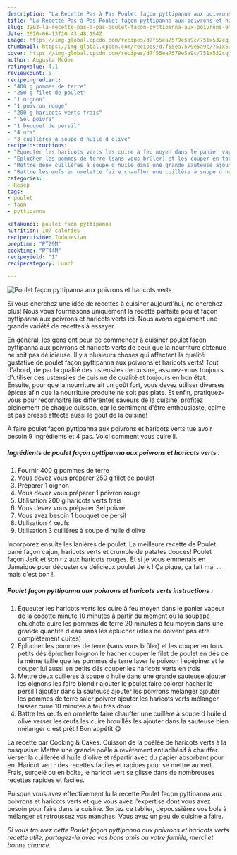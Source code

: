 ```yaml
---
description: "La Recette Pas à Pas Poulet façon pyttipanna aux poivrons et haricots verts"
title: "La Recette Pas à Pas Poulet façon pyttipanna aux poivrons et haricots verts"
slug: 3203-la-recette-pas-a-pas-poulet-facon-pyttipanna-aux-poivrons-et-haricots-verts
date: 2020-06-13T20:43:48.194Z
image: https://img-global.cpcdn.com/recipes/d7f55ea7579e5a9c/751x532cq70/poulet-facon-pyttipanna-aux-poivrons-et-haricots-verts-photo-principale-de-la-recette.jpg
thumbnail: https://img-global.cpcdn.com/recipes/d7f55ea7579e5a9c/751x532cq70/poulet-facon-pyttipanna-aux-poivrons-et-haricots-verts-photo-principale-de-la-recette.jpg
cover: https://img-global.cpcdn.com/recipes/d7f55ea7579e5a9c/751x532cq70/poulet-facon-pyttipanna-aux-poivrons-et-haricots-verts-photo-principale-de-la-recette.jpg
author: Augusta McGee
ratingvalue: 4.1
reviewcount: 5
recipeingredient:
- "400 g pommes de terre"
- "250 g filet de poulet"
- "1 oignon"
- "1 poivron rouge"
- "200 g haricots verts frais"
- " Sel poivre"
- "1 bouquet de persil"
- "4 ufs"
- "3 cuillères à soupe d huile d olive"
recipeinstructions:
- "Équeuter les haricots verts les cuire à feu moyen dans le panier vapeur de la cocotte minute 10 minutes à partir du moment où la soupape chuchote cuire les pommes de terre 20 minutes à feu moyen dans une grande quantité d eau sans les éplucher (elles ne doivent pas être complètement cuites)"
- "Éplucher les pommes de terre (sans vous brûler) et les couper en tous petits dés éplucher l’oignon le hacher couper le filet de poulet en dés de la même taille que les pommes de terre laver le poivron l épépiner et le couper lui aussi en petits dés couper les haricots verts en trois"
- "Mettre deux cuillères à soupe d huile dans une grande sauteuse ajouter les oignons les faire blondir ajouter le poulet faire colorer hacher le persil l ajouter dans la sauteuse ajouter les poivrons mélanger ajouter les pommes de terre saler poivrer ajouter les haricots verts mélanger laisser cuire 10 minutes à feu très doux"
- "Battre les œufs en omelette faire chauffer une cuillère à soupe d huile d olive verser les œufs les cuire brouillés les ajouter dans la sauteuse bien mélanger c est prêt ! Bon appétit 😋"
categories:
- Resep
tags:
- poulet
- faon
- pyttipanna

katakunci: poulet faon pyttipanna 
nutrition: 107 calories
recipecuisine: Indonesian
preptime: "PT29M"
cooktime: "PT44M"
recipeyield: "1"
recipecategory: Lunch

---
```



![Poulet façon pyttipanna aux poivrons et haricots verts](https://img-global.cpcdn.com/recipes/d7f55ea7579e5a9c/751x532cq70/poulet-facon-pyttipanna-aux-poivrons-et-haricots-verts-photo-principale-de-la-recette.jpg)

Si vous cherchez une idée de recettes à cuisiner aujourd'hui, ne cherchez plus! Nous vous fournissons uniquement la recette parfaite poulet façon pyttipanna aux poivrons et haricots verts ici. Nous avons également une grande variété de recettes à essayer.

En général, les gens ont peur de commencer à cuisiner poulet façon pyttipanna aux poivrons et haricots verts de peur que la nourriture obtenue ne soit pas délicieuse. Il y a plusieurs choses qui affectent la qualité gustative de poulet façon pyttipanna aux poivrons et haricots verts! Tout d'abord, de par la qualité des ustensiles de cuisine, assurez-vous toujours d'utiliser des ustensiles de cuisine de qualité et toujours en bon état. Ensuite, pour que la nourriture ait un goût fort, vous devez utiliser diverses épices afin que la nourriture produite ne soit pas plate. Et enfin, pratiquez-vous pour reconnaître les différentes saveurs de la cuisine, profitez pleinement de chaque cuisson, car le sentiment d'être enthousiaste, calme et pas pressé affecte aussi le goût de la cuisine!

<!--inarticleads1-->

À faire poulet façon pyttipanna aux poivrons et haricots verts tue avoir besoin 9 Ingrédients et 4 pas. Voici comment vous cuire il.

##### Ingrédients de poulet façon pyttipanna aux poivrons et haricots verts :

1. Fournir 400 g pommes de terre
1. Vous devez vous préparer 250 g filet de poulet
1. Préparer 1 oignon
1. Vous devez vous préparer 1 poivron rouge
1. Utilisation 200 g haricots verts frais
1. Vous devez vous préparer  Sel poivre
1. Vous avez besoin 1 bouquet de persil
1. Utilisation 4 œufs
1. Utilisation 3 cuillères à soupe d huile d olive


Incorporez ensuite les lanières de poulet. La meilleure recette de Poulet pané façon cajun, haricots verts et crumble de patates douces! Poulet façon Jerk et son riz aux haricots rouges. Et si je vous emmenais en Jamaïque pour déguster ce délicieux poulet Jerk ! Ça pique, ça fait mal … mais c&#39;est bon !. 

<!--inarticleads2-->

##### Poulet façon pyttipanna aux poivrons et haricots verts instructions :

1. Équeuter les haricots verts les cuire à feu moyen dans le panier vapeur de la cocotte minute 10 minutes à partir du moment où la soupape chuchote cuire les pommes de terre 20 minutes à feu moyen dans une grande quantité d eau sans les éplucher (elles ne doivent pas être complètement cuites)
1. Éplucher les pommes de terre (sans vous brûler) et les couper en tous petits dés éplucher l’oignon le hacher couper le filet de poulet en dés de la même taille que les pommes de terre laver le poivron l épépiner et le couper lui aussi en petits dés couper les haricots verts en trois
1. Mettre deux cuillères à soupe d huile dans une grande sauteuse ajouter les oignons les faire blondir ajouter le poulet faire colorer hacher le persil l ajouter dans la sauteuse ajouter les poivrons mélanger ajouter les pommes de terre saler poivrer ajouter les haricots verts mélanger laisser cuire 10 minutes à feu très doux
1. Battre les œufs en omelette faire chauffer une cuillère à soupe d huile d olive verser les œufs les cuire brouillés les ajouter dans la sauteuse bien mélanger c est prêt ! Bon appétit 😋


La recette par Cooking &amp; Cakes. Cuisson de la poêlée de haricots verts à la basquaise: Mettre une grande poêle à revêtement antiadhésif à chauffer. Verser la cuillerée d&#39;huile d&#39;olive et répartir avec du papier absorbant pour en. Haricot vert : des recettes faciles et rapides pour se mettre au vert. Frais, surgelé ou en boîte, le haricot vert se glisse dans de nombreuses recettes rapides et faciles. 

<!--inarticleads1-->

<p>
Puisque vous avez effectivement lu la recette Poulet façon pyttipanna aux poivrons et haricots verts et que vous avez l'expertise dont vous avez besoin pour faire dans la cuisine. Sortez ce tablier, dépoussiérez vos bols à mélanger et retroussez vos manches. Vous avez un peu de cuisine à faire.
</p>

<p>
<i>Si vous trouvez cette Poulet façon pyttipanna aux poivrons et haricots verts recette utile, partagez-la avec vos bons amis ou votre famille, merci et bonne chance.</i>
</p>
